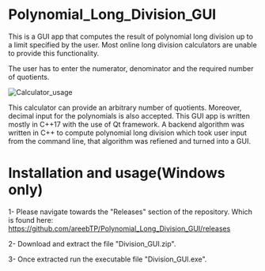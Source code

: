 # Polynomial_Long_Division_GUI
This is a GUI app that computes the result of polynomial long division up to a limit specified by the user. Most online long division calculators are unable to provide this functionality.

The user has to enter the numerator, denominator and the required number of quotients.

![Calculator_usage](https://user-images.githubusercontent.com/92602684/209638433-930a9261-1109-4113-aa55-a38f682b5be0.png)

This calculator can provide an arbitrary number of quotients. Moreover, decimal input for the polynomials is also accepted. This GUI app is written mostly in C++17 with the use of Qt framework. A backend algorithm was written in C++ to compute polynomial long division which took user input from the command line, that algorithm was refiened and turned into a GUI. 


# Installation and usage(Windows only)

1- Please navigate towards the "Releases" section of the repository. Which is found here:
https://github.com/areebTP/Polynomial_Long_Division_GUI/releases

2- Download and extract the file "Division_GUI.zip". 

3- Once extracted run the executable file "Division_GUI.exe".

